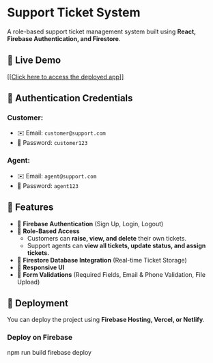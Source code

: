 # Support Ticket System

A role-based support ticket management system built using **React, Firebase Authentication, and Firestore**.

## 🚀 Live Demo

[\[[Click here to access the deployed app](https://support-ticketing-system-e0647.web.app/dashboard)\]]


## 🔑 Authentication Credentials

### Customer:

- ✉️ Email: `customer@support.com`
- 🔑 Password: `customer123`

### Agent:

- ✉️ Email: `agent@support.com`
- 🔑 Password: `agent123`

## 📌 Features

- 🔹 **Firebase Authentication** (Sign Up, Login, Logout)
- 🔹 **Role-Based Access**
  - Customers can **raise, view, and delete** their own tickets.
  - Support agents can **view all tickets, update status, and assign tickets.**
- 🔹 **Firestore Database Integration** (Real-time Ticket Storage)
- 🔹 **Responsive UI** 
- 🔹 **Form Validations** (Required Fields, Email & Phone Validation, File Upload)

## 🚀 Deployment

You can deploy the project using **Firebase Hosting, Vercel, or Netlify**.

### Deploy on Firebase

npm run build
firebase deploy

